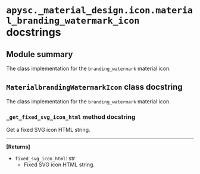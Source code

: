# `apysc._material_design.icon.material_branding_watermark_icon` docstrings

## Module summary

The class implementation for the `branding_watermark` material icon.

## `MaterialbrandingWatermarkIcon` class docstring

The class implementation for the `branding_watermark` material icon.

### `_get_fixed_svg_icon_html` method docstring

Get a fixed SVG icon HTML string.<hr>

**[Returns]**

- `fixed_svg_icon_html`: str
  - Fixed SVG icon HTML string.